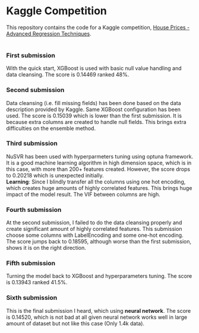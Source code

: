 # Kaggle Competition 
This repository contains the code for a Kaggle competition, [House Prices - Advanced Regression Techniques](https://www.kaggle.com/c/house-prices-advanced-regression-techniques). <br><br>

### First submission
With the quick start, XGBoost is used with basic null value handling and data cleansing. The score is 0.14469 ranked 48%. 

### Second submission
Data cleansing (i.e. fill missing fields) has been done based on the data description provided by Kaggle. Same XGBoost configuration has been used. The score is 0.15039 which is lower than the first submission. It is because extra columns are created to handle null fields. This brings extra difficulties on the ensemble method. 

### Third submission
NuSVR has been used with hyperparmeters tuning using optuna framework. It is a good machine learning algorithm in high dimension space, which is in this case, with more than 200+ features created. However, the score drops to 0.20218 which is unexpected initially. <br>
**Learning**: Since I blindly transfer all the columns using one hot encoding, which creates huge amounts of highly correlated features. This brings huge impact of the model result. The VIF between columns are high.

### Fourth submission 
At the second submission, I failed to do the data cleansing properly and create significant amount of highly correlated features. This submission choose some columns with LabelEncoding and some one-hot encoding. The score jumps back to 0.18595, although worse than the first submission, shows it is on the right direction.

### Fifth submission
Turning the model back to XGBoost and hyperparameters tuning. The score is 0.13943 ranked 41.5%.

### Sixth submission
This is the final submission I heard, which using **neural network**. The score is 0.14520, which is not bad at all given neural network works well in large amount of dataset but not like this case (Only 1.4k data).
